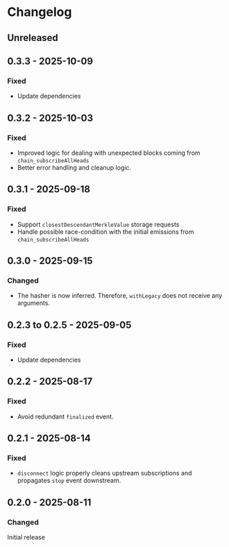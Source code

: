 # Changelog

## Unreleased

## 0.3.3 - 2025-10-09

### Fixed

- Update dependencies

## 0.3.2 - 2025-10-03

### Fixed

- Improved logic for dealing with unexpected blocks coming from `chain_subscribeAllHeads`
- Better error handling and cleanup logic.

## 0.3.1 - 2025-09-18

### Fixed

- Support `closestDescendantMerkleValue` storage requests
- Handle possible race-condition with the initial emissions from `chain_subscribeAllHeads`

## 0.3.0 - 2025-09-15

### Changed

- The hasher is now inferred. Therefore, `withLegacy` does not receive any arguments.

## 0.2.3 to 0.2.5 - 2025-09-05

### Fixed

- Update dependencies

## 0.2.2 - 2025-08-17

### Fixed

- Avoid redundant `finalized` event.

## 0.2.1 - 2025-08-14

### Fixed

- `disconnect` logic properly cleans upstream subscriptions and propagates `stop` event downstream.

## 0.2.0 - 2025-08-11

### Changed

Initial release
